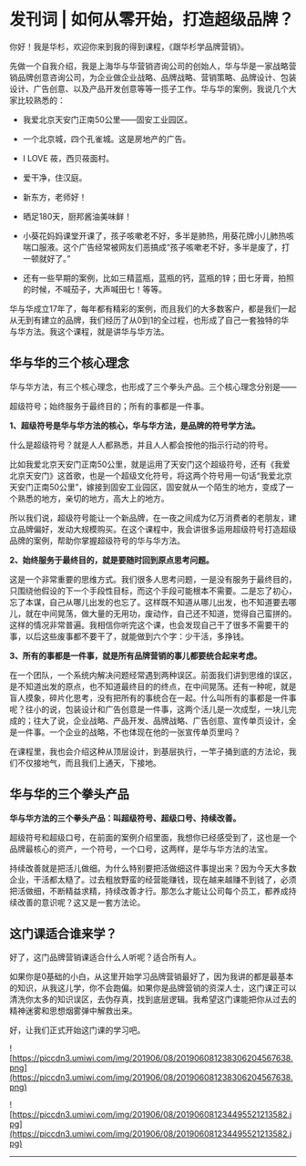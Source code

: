 # 发刊词 | 如何从零开始，打造超级品牌？

你好！我是华杉，欢迎你来到我的得到课程，《跟华杉学品牌营销》。

先做一个自我介绍，我是上海华与华营销咨询公司的创始人，华与华是一家战略营销品牌创意咨询公司，为企业做企业战略、品牌战略、营销策略、品牌设计、包装设计、广告创意、以及产品开发创意等等一揽子工作。华与华的案例，我说几个大家比较熟悉的：

* 我爱北京天安门正南50公里——固安工业园区。

* 一个北京城，四个孔雀城。这是房地产的广告。

* I LOVE 莜，西贝莜面村。

* 爱干净，住汉庭。

* 新东方，老师好！

* 晒足180天，厨邦酱油美味鲜！

* 小葵花妈妈课堂开课了，孩子咳嗽老不好，多半是肺热，用葵花牌小儿肺热咳喘口服液。这个广告经常被网友们恶搞成“孩子咳嗽老不好，多半是废了，打一顿就好了。”

* 还有一些早期的案例，比如三精蓝瓶，蓝瓶的钙，蓝瓶的锌；田七牙膏，拍照的时候，不喊茄子，大声喊田七！等等。

华与华成立17年了，每年都有精彩的案例，而且我们的大多数客户，都是我们一起从无到有建立的品牌，我们经历了从0到1的全过程，也形成了自己一套独特的华与华方法。我这个课程，就是讲华与华方法。

## 华与华的三个核心理念

华与华方法，有三个核心理念，也形成了三个拳头产品。三个核心理念分别是——

超级符号；始终服务于最终目的；所有的事都是一件事。

 **1、超级符号是华与华方法的核心，华与华方法，是品牌的符号学方法。**

什么是超级符号？就是人人都熟悉，并且人人都会按他的指示行动的符号。

比如我爱北京天安门正南50公里，就是运用了天安门这个超级符号，还有《我爱北京天安门》这首歌，也是一个超级文化符号，将这两个符号用一句话“我爱北京天安门正南50公里”，嫁接到固安工业园区，固安就从一个陌生的地方，变成了一个熟悉的地方，亲切的地方，高大上的地方。

所以我们说，超级符号能让一个新品牌，在一夜之间成为亿万消费者的老朋友，建立品牌偏好，发动大规模购买。在这个课程中，我会讲很多运用超级符号打造超级品牌的案例，帮助你掌握超级符号的华与华方法。

 **2、始终服务于最终目的，就是要随时回到原点思考问题。**

这是一个非常重要的思维方式。我们很多人思考问题，一是没有服务于最终目的，只围绕他假设的下一个手段性目标，而这个手段可能根本不需要。二是忘了初心，忘了本谋，自己从哪儿出发的也忘了。这样既不知道从哪儿出发，也不知道要去哪儿，就在中间晃荡，做大量的无用功，废动作，自己还不知道，觉得自己蛮拼的。这样的情况非常普遍。我相信你听完这个课，也会发现自己干了很多不需要干的事，以后这些废事都不要干了，就能做到六个字：少干活，多挣钱。

 **3、所有的事都是一件事，就是所有品牌营销的事儿都要统合起来考虑。**

在一个团队，一个系统内解决问题经常遇到两种误区。前面我们讲到思维的误区，是不知道出发的原点，也不知道最终目的的终点，在中间晃荡。还有一种呢，就是盲人摸象，碎片化思考，没有把所有的事统合在一起。什么叫所有的事都是一件事呢？往小的说，包装设计和广告创意是一件事，这两个活儿是一次成型，一块儿完成的；往大了说，企业战略、产品开发、品牌战略、广告创意、宣传单页设计，全是一件事。一个企业的战略，不也体现在他的一张宣传单页里吗？

在课程里，我也会介绍这种从顶层设计，到基层执行，一竿子捅到底的方法论，我们不仅接地气，而且我们上通天，下接地。

## 华与华的三个拳头产品

 **华与华方法的三个拳头产品：叫超级符号、超级口号、持续改善。**

超级符号和超级口号，在前面的案例介绍里面，我想你已经感受到了，这也是一个品牌最核心的资产，一个符号，一个口号，这两样，是华与华方法的法宝。

持续改善就是把活儿做细。为什么特别要把活做细这件事提出来？因为今天大多数企业，干活都太糙了。过去粗放野蛮的经营能赚钱，现在越来越赚不到钱了，必须把活做细，不断精益求精，持续改善才行。那怎么才能让公司每个员工，都养成持续改善的意识呢？这又是一套方法论。

## 这门课适合谁来学？

好了，这门品牌营销课适合什么人听呢？适合所有人。

如果你是0基础的小白，从这里开始学习品牌营销最好了，因为我讲的都是最基本的知识，从我这儿学，你不会跑偏。如果你是品牌营销的资深人士，这门课正可以清洗你太多的知识误区，去伪存真，找到底层逻辑。我希望这门课能把你从过去的精神迷雾和思想烟雾弹中解救出来。

好，让我们正式开始这门课的学习吧。

![https://piccdn3.umiwi.com/img/201906/08/201906081238306204567638.png](https://piccdn3.umiwi.com/img/201906/08/201906081238306204567638.png)

![https://piccdn3.umiwi.com/img/201906/08/201906081234495521213582.jpg](https://piccdn3.umiwi.com/img/201906/08/201906081234495521213582.jpg)

---
